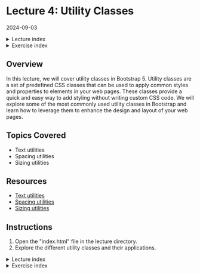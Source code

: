# Lecture 4: Utility Classes
2024-09-03

<!--html_preserve--><details>
  <summary>Lecture index</summary>

- [Lecture 1: Introduction and Setup of Bootstrap 5](/lectures/lecture_01/lecture_01.md)
- [Lecture 2: Typography and Colors](/lectures/lecture_02/lecture_02.md)
- [Lecture 3: Buttons](/lectures/lecture_03/lecture_03.md)
- [Lecture 4: Utility Classes](/lectures/lecture_04/lecture_04.md)
- [Lecture 5: Containers](/lectures/lecture_05/lecture_05.md)
- [Lecture 6: ](/lectures/lecture_06/lecture_06.md)
- [Lecture 7: ](/lectures/lecture_07/lecture_07.md)
- [Lecture 8: ](/lectures/lecture_08/lecture_08.md)
- [Lecture 9: ](/lectures/lecture_09/lecture_09.md)
- [Lecture 10: ](/lectures/lecture_10/lecture_10.md)
- [Lecture 11: ](/lectures/lecture_11/lecture_11.md)
- [Lecture 12: ](/lectures/lecture_12/lecture_12.md)
- [Lecture 13: ](/lectures/lecture_13/lecture_13.md)

</details><!--/html_preserve--><!--html_preserve--><details>
  <summary>Exercise index</summary>

  - [Exercise 1: Introduction to R](/exercises/exercise_01/exercise_01.md)
  - [Exercise 1 Solutions: Introduction to R](/exercises/exercise_01/exercise_01_solutions.md)
  - [Exercise 2: Objects, Data Types, and Variables in R](/exercises/exercise_02/exercise_02.md)
  - [Exercise 2 Solutions: Objects, Data Types, and Variables in R](/exercises/exercise_02/exercise_02_solutions.md)
  - [Exercise 3: Arithmetic Operations in R](/exercises/exercise_03/exercise_03.md)
  - [Exercise 3 Solutions: Arithmetic Operations in R](/exercises/exercise_03/exercise_03_solutions.md)
  - [Exercise 4: Comparison and Logical Operators in R](/exercises/exercise_04/exercise_04.md)
  - [Exercise 4 Solutions: Comparison and Logical Operators in R](/exercises/exercise_04/exercise_04_solutions.md)
  - [Exercise 5: Vectors in R](/exercises/exercise_05/exercise_05.md)
  - [Exercise 5 Solutions: Vectors in R](/exercises/exercise_05/exercise_05_solutions.md)
  - [Exercise 6: List in R](/exercises/exercise_06/exercise_06.md)
  - [Exercise 6 Solutions: List in R](/exercises/exercise_06/exercise_06_solutions.md)
  - [Exercise 7: Matrices in R](/exercises/exercise_07/exercise_07.md)
  - [Exercise 7 Solutions: Matrices in R](/exercises/exercise_07/exercise_07_solutions.md)
  - [Exercise 8: Data Frames in R](/exercises/exercise_08/exercise_08.md)
  - [Exercise 8 Solutions: Data Frames in R](/exercises/exercise_08/exercise_08_solutions.md)
  - [Exercise 9: Functions in R](/exercises/exercise_09/exercise_09.md)
  - [Exercise 9 Solutions: Functions in R](/exercises/exercise_09/exercise_09_solutions.md)
  - [Exercise 10: Indexing using Logical Vectors in R](/exercises/exercise_10/exercise_10.md)
  - [Exercise 10 Solutions: Indexing using Logical Vectors in R](/exercises/exercise_10/exercise_10_solutions.md)
  - [Exercise 11: Factors in R](/exercises/exercise_11/exercise_11.md)
  - [Exercise 11 Solutions: Factors in R](/exercises/exercise_11/exercise_11_solutions.md)
  - [Exercise 12: Control Structures in R](/exercises/exercise_12/exercise_12.md)
  - [Exercise 12 Solutions: Control Structures in R](/exercises/exercise_12/exercise_12_solutions.md)
  - [Exercise 13: A real-world example of using R for data analysis](/exercises/exercise_13/exercise_13.md)
  - [Exercise 13 Solutions: A real-world example of using R for data
  analysis](/exercises/exercise_13/exercise_13_solutions.md)

</details><!--/html_preserve-->


## Overview

In this lecture, we will cover utility classes in Bootstrap 5. Utility classes
are a set of predefined CSS classes that can be used to apply common styles
and properties to elements in your web pages. These classes provide a quick
and easy way to add styling without writing custom CSS code. We will explore
some of the most commonly used utility classes in Bootstrap and learn how to
leverage them to enhance the design and layout of your web pages.

## Topics Covered

- Text utilities
- Spacing utilities
- Sizing utilities

## Resources

- [Text utilities](https://getbootstrap.com/docs/5.0/utilities/text/)
- [Spacing utilities](https://getbootstrap.com/docs/5.0/utilities/spacing/)
- [Sizing utilities](https://getbootstrap.com/docs/5.0/utilities/sizing/)

## Instructions

1. Open the "index.html" file in the lecture directory.
1. Explore the different utility classes and their applications.


<!--html_preserve--><details>
  <summary>Lecture index</summary>

- [Lecture 1: Introduction and Setup of Bootstrap 5](/lectures/lecture_01/lecture_01.md)
- [Lecture 2: Typography and Colors](/lectures/lecture_02/lecture_02.md)
- [Lecture 3: Buttons](/lectures/lecture_03/lecture_03.md)
- [Lecture 4: Utility Classes](/lectures/lecture_04/lecture_04.md)
- [Lecture 5: Containers](/lectures/lecture_05/lecture_05.md)
- [Lecture 6: ](/lectures/lecture_06/lecture_06.md)
- [Lecture 7: ](/lectures/lecture_07/lecture_07.md)
- [Lecture 8: ](/lectures/lecture_08/lecture_08.md)
- [Lecture 9: ](/lectures/lecture_09/lecture_09.md)
- [Lecture 10: ](/lectures/lecture_10/lecture_10.md)
- [Lecture 11: ](/lectures/lecture_11/lecture_11.md)
- [Lecture 12: ](/lectures/lecture_12/lecture_12.md)
- [Lecture 13: ](/lectures/lecture_13/lecture_13.md)

</details><!--/html_preserve--><!--html_preserve--><details>
  <summary>Exercise index</summary>

  - [Exercise 1: Introduction to R](/exercises/exercise_01/exercise_01.md)
  - [Exercise 1 Solutions: Introduction to R](/exercises/exercise_01/exercise_01_solutions.md)
  - [Exercise 2: Objects, Data Types, and Variables in R](/exercises/exercise_02/exercise_02.md)
  - [Exercise 2 Solutions: Objects, Data Types, and Variables in R](/exercises/exercise_02/exercise_02_solutions.md)
  - [Exercise 3: Arithmetic Operations in R](/exercises/exercise_03/exercise_03.md)
  - [Exercise 3 Solutions: Arithmetic Operations in R](/exercises/exercise_03/exercise_03_solutions.md)
  - [Exercise 4: Comparison and Logical Operators in R](/exercises/exercise_04/exercise_04.md)
  - [Exercise 4 Solutions: Comparison and Logical Operators in R](/exercises/exercise_04/exercise_04_solutions.md)
  - [Exercise 5: Vectors in R](/exercises/exercise_05/exercise_05.md)
  - [Exercise 5 Solutions: Vectors in R](/exercises/exercise_05/exercise_05_solutions.md)
  - [Exercise 6: List in R](/exercises/exercise_06/exercise_06.md)
  - [Exercise 6 Solutions: List in R](/exercises/exercise_06/exercise_06_solutions.md)
  - [Exercise 7: Matrices in R](/exercises/exercise_07/exercise_07.md)
  - [Exercise 7 Solutions: Matrices in R](/exercises/exercise_07/exercise_07_solutions.md)
  - [Exercise 8: Data Frames in R](/exercises/exercise_08/exercise_08.md)
  - [Exercise 8 Solutions: Data Frames in R](/exercises/exercise_08/exercise_08_solutions.md)
  - [Exercise 9: Functions in R](/exercises/exercise_09/exercise_09.md)
  - [Exercise 9 Solutions: Functions in R](/exercises/exercise_09/exercise_09_solutions.md)
  - [Exercise 10: Indexing using Logical Vectors in R](/exercises/exercise_10/exercise_10.md)
  - [Exercise 10 Solutions: Indexing using Logical Vectors in R](/exercises/exercise_10/exercise_10_solutions.md)
  - [Exercise 11: Factors in R](/exercises/exercise_11/exercise_11.md)
  - [Exercise 11 Solutions: Factors in R](/exercises/exercise_11/exercise_11_solutions.md)
  - [Exercise 12: Control Structures in R](/exercises/exercise_12/exercise_12.md)
  - [Exercise 12 Solutions: Control Structures in R](/exercises/exercise_12/exercise_12_solutions.md)
  - [Exercise 13: A real-world example of using R for data analysis](/exercises/exercise_13/exercise_13.md)
  - [Exercise 13 Solutions: A real-world example of using R for data
  analysis](/exercises/exercise_13/exercise_13_solutions.md)

</details><!--/html_preserve-->

